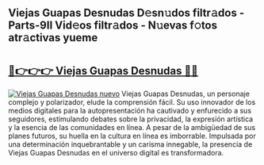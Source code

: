 ## Viejas Guapas Desnudas D𝚎sn𝚞dos filtr𝚊dos - Parts-9II Vid𝚎os filtr𝚊dos - N𝚞evas f𝚘tos atr𝚊ctivas yueme

# <h2><a href="http://mbaxxra.tromn.icu/?c=Viejas+Guapas+Desnudas">🔗👉👉👉 Viejas Guapas Desnudas 🔗🔗</a></h2>

[![Viejas Guapas Desnudas nuevo](https://i.imgur.com/pEAQMta.gif)](http://mbaxxra.tromn.icu/?c=Viejas+Guapas+Desnudas)
Viejas Guapas Desnudas, un personaje complejo y polarizador, elude la comprensión fácil. Su uso innovador de los medios digitales para la autopresentación ha cautivado y enfurecido a sus seguidores, estimulando debates sobre la privacidad, la expresión artística y la esencia de las comunidades en línea. A pesar de la ambigüedad de sus planes futuros, su huella en la cultura en línea es imborrable. Impulsada por una determinación inquebrantable y un carisma innegable, la presencia de Viejas Guapas Desnudas en el universo digital es transformadora.
